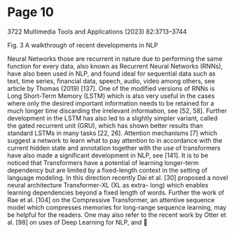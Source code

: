 # Page 10

3722                                                 Multimedia Tools and Applications (2023) 82:3713–3744




Fig. 3 A walkthrough of recent developments in NLP


Neural Networks those are recurrent in nature due to performing the same function for every
data, also known as Recurrent Neural Networks (RNNs), have also been used in NLP, and
found ideal for sequential data such as text, time series, financial data, speech, audio, video
among others, see article by Thomas (2019) [137]. One of the modified versions of RNNs is
Long Short-Term Memory (LSTM) which is also very useful in the cases where only the
desired important information needs to be retained for a much longer time discarding the
irrelevant information, see [52, 58]. Further development in the LSTM has also led to a slightly
simpler variant, called the gated recurrent unit (GRU), which has shown better results than
standard LSTMs in many tasks [22, 26]. Attention mechanisms [7] which suggest a network to
learn what to pay attention to in accordance with the current hidden state and annotation
together with the use of transformers have also made a significant development in NLP, see
[141]. It is to be noticed that Transformers have a potential of learning longer-term dependency
but are limited by a fixed-length context in the setting of language modeling. In this direction
recently Dai et al. [30] proposed a novel neural architecture Transformer-XL (XL as extra-
long) which enables learning dependencies beyond a fixed length of words. Further the work
of Rae et al. [104] on the Compressive Transformer, an attentive sequence model which
compresses memories for long-range sequence learning, may be helpful for the readers. One
may also refer to the recent work by Otter et al. [98] on uses of Deep Learning for NLP, and
